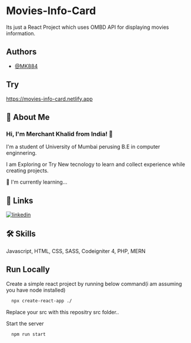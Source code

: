 
# Movies-Info-Card

Its just a React Project which uses OMBD API for displaying movies information.


## Authors

- [@MK884](https://www.github.com/MK884)


## Try 

https://movies-info-card.netlify.app


## 🚀 About Me

### Hi, I'm Merchant Khalid from India! 👋

I'm a student of University of Mumbai perusing B.E in computer enginnering.

I am Exploring or Try New tecnology to learn and collect experience while creating projects.

🧠 I'm currently learning...


## 🔗 Links
[![linkedin](https://img.shields.io/badge/linkedin-0A66C2?style=for-the-badge&logo=linkedin&logoColor=white)](https://www.linkedin.com/in/merchant-khalid)



## 🛠 Skills
Javascript, HTML, CSS, SASS, Codeigniter 4, PHP, MERN


## Run Locally

Create a simple react project by running below command(i am assuming you have node installed)

```bash
  npx create-react-app ./
```
Replace your src with this repositry src folder..


Start the server

```bash
  npm run start
```

